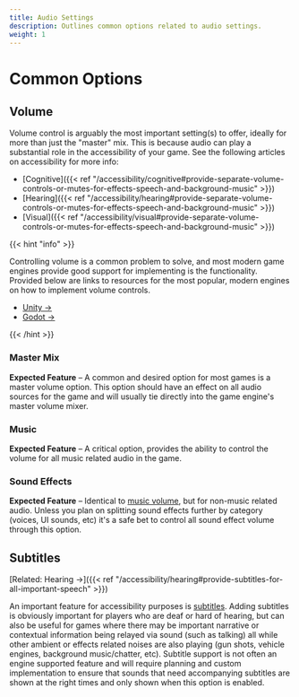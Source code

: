 ```yaml
---
title: Audio Settings
description: Outlines common options related to audio settings.
weight: 1
---
```


# Common Options

## Volume

Volume control is arguably the most important setting(s) to offer, ideally for more than just the "master" mix. This is because audio can play a substantial role in the accessibility of your game. See the following articles on accessibility for more info:

- [Cognitive]({{< ref "/accessibility/cognitive#provide-separate-volume-controls-or-mutes-for-effects-speech-and-background-music" >}})
- [Hearing]({{< ref "/accessibility/hearing#provide-separate-volume-controls-or-mutes-for-effects-speech-and-background-music" >}})
- [Visual]({{< ref "/accessibility/visual#provide-separate-volume-controls-or-mutes-for-effects-speech-and-background-music" >}})

{{< hint "info" >}}

Controlling volume is a common problem to solve, and most modern game engines provide good support for implementing is the functionality. Provided below are links to resources for the most popular, modern engines on how to implement volume controls.

- [Unity &rarr;](https://gamedevbeginner.com/the-right-way-to-make-a-volume-slider-in-unity-using-logarithmic-conversion/)
- [Godot &rarr;](https://www.gdquest.com/tutorial/godot/audio/volume-slider/)

{{< /hint >}}

### Master Mix

**Expected Feature** &ndash; A common and desired option for most games is a master volume option. This option should have an effect on all audio sources for the game and will usually tie directly into the game engine's master volume mixer.

### Music

**Expected Feature** &ndash; A critical option, provides the ability to control the volume for all music related audio in the game. 

### Sound Effects

**Expected Feature** &ndash; Identical to [music volume](#music), but for non-music related audio. Unless you plan on splitting sound effects further by category (voices, UI sounds, etc) it's a safe bet to control all sound effect volume through this option. 

## Subtitles

[Related: Hearing &rarr;]({{< ref "/accessibility/hearing#provide-subtitles-for-all-important-speech" >}})

An important feature for accessibility purposes is [subtitles](https://en.wikipedia.org/wiki/Subtitles). Adding subtitles is obviously important for players who are deaf or hard of hearing, but can also be useful for games where there may be important narrative or contextual information being relayed via sound (such as talking) all while other ambient or effects related noises are also playing (gun shots, vehicle engines, background music/chatter, etc). Subtitle support is not often an engine supported feature and will require planning and custom implementation to ensure that sounds that need accompanying subtitles are shown at the right times and only shown when this option is enabled.

<!-- 
In Unity, volume control starts by creating an [`AudioMixer`](https://docs.unity3d.com/Manual/AudioMixer.html) asset type. You can name your new `AudioMixer` asset whatever you like, but often _"AudioMixer"_ or _"DefaultMixer"_ is perfectly sufficient.

Once you've created the asset, double click to open the audio panel in Unity. Click the + (plus) icon next to the "Groups" section on the left hand side to add a new group. You'll actually want to add at least 2 groups here: [Music](#music-volume) and [Effects](#sound-effects-volume).

![](./unity-add-mixer-group.png)

> If you want to support a custom [Master Volume](#master-volume) control that won't conflict with programmatic changes to the _actual_ master volume, you can create a custom "master" group and nest the other groups underneath that one.
>
> ![](./unity-custom-master.png)


With your mixing groups created, it's time to expose the volume property for these groups. This is because you can add a variety of effects layer to audio mixing groups, and can expose various parameters for each of them to be manipulated via code. Select the graphical representation of the group in the mixer, then right-click on the volume setting in the inspector on the right hand side (by default). The first option should allow you to toggle the exposed state of the property. Once exposed, you'll be able to manipulate the group's volume via code.

![](./unity-expose-parameter.png) -->